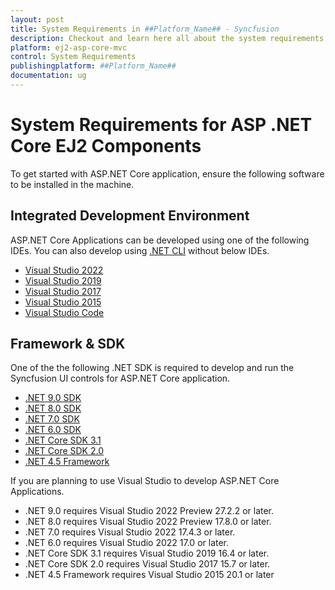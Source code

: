 ```yaml
---
layout: post
title: System Requirements in ##Platform_Name## - Syncfusion
description: Checkout and learn here all about the system requirements needed to use Syncfusion ##Platform_Name## Components.
platform: ej2-asp-core-mvc
control: System Requirements
publishingplatform: ##Platform_Name##
documentation: ug
---
```


# System Requirements for ASP .NET Core EJ2 Components

To get started with ASP.NET Core application, ensure the following software to be installed in the machine.

## Integrated Development Environment

ASP.NET Core Applications can be developed using one of the following IDEs. You can also develop using [.NET CLI](https://docs.microsoft.com/en-us/dotnet/core/tools/) without below IDEs.

* [Visual Studio 2022](https://visualstudio.microsoft.com/vs/)
* [Visual Studio 2019](https://visualstudio.microsoft.com/vs/older-downloads/)
* [Visual Studio 2017](https://visualstudio.microsoft.com/vs/older-downloads/)
* [Visual Studio 2015](https://visualstudio.microsoft.com/vs/older-downloads/)
* [Visual Studio Code](https://code.visualstudio.com/)

## Framework & SDK

One of the the following .NET SDK is required to develop and run the Syncfusion UI controls for ASP.NET Core application.

* [.NET 9.0 SDK](https://dotnet.microsoft.com/en-us/download/dotnet/9.0)
* [.NET 8.0 SDK](https://dotnet.microsoft.com/en-us/download/dotnet/8.0)
* [.NET 7.0 SDK](https://dotnet.microsoft.com/en-us/download/dotnet/7.0)
* [.NET 6.0 SDK](https://dotnet.microsoft.com/en-us/download/dotnet/6.0)
* [.NET Core SDK 3.1](https://dotnet.microsoft.com/en-us/download/dotnet/3.1)
* [.NET Core SDK 2.0](https://dotnet.microsoft.com/en-us/download/dotnet/2.0)
* [.NET 4.5 Framework](https://dotnet.microsoft.com/en-us/download/dotnet-framework/net45)

If you are planning to use Visual Studio to develop ASP.NET Core Applications.
* .NET 9.0 requires Visual Studio 2022 Preview 27.2.2 or later.
* .NET 8.0 requires Visual Studio 2022 Preview 17.8.0 or later.
* .NET 7.0 requires Visual Studio 2022 17.4.3 or later.
* .NET 6.0 requires Visual Studio 2022 17.0 or later.
* .NET Core SDK 3.1 requires Visual Studio 2019 16.4 or later.
* .NET Core SDK 2.0 requires Visual Studio 2017 15.7 or later.
* .NET 4.5 Framework requires Visual Studio 2015 20.1 or later